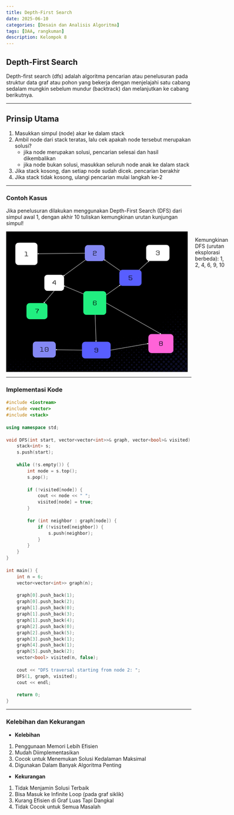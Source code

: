 ```yaml
---
title: Depth-First Search
date: 2025-06-10
categories: [Desain dan Analisis Algoritma]
tags: [DAA, rangkuman]
description: Kelompok 8
---
```


## Depth-First Search
Depth-first search (dfs) adalah algoritma pencarian atau penelusuran pada struktur data graf atau pohon yang bekerja dengan menjelajahi satu cabang sedalam mungkin sebelum mundur (backtrack) dan melanjutkan ke cabang berikutnya.

---

## Prinsip Utama

1. Masukkan simpul (node) akar ke dalam stack
2. Ambil node dari stack teratas, lalu cek apakah node tersebut merupakan solusi?
    * jika node merupakan solusi, pencarian selesai dan hasil dikembalikan
    * jika node bukan solusi, masukkan seluruh node anak ke dalam stack
3. Jika stack kosong, dan setiap node sudah dicek. pencarian berakhir
4. Jika stack tidak kosong, ulangi pencarian mulai langkah ke-2

---

### Contoh Kasus
Jika penelusuran dilakukan menggunakan Depth-First Search (DFS) dari simpul awal 1, dengan akhir 10 tuliskan kemungkinan urutan kunjungan simpul!

<div style="display: flex; align-items: flex-start; gap: 20px;">
    <img src="/assets/img/dfs.png" alt="Maze Example" style="width: 500px; border-radius: 0px;"> 
        <p >
            Kemungkinan DFS (urutan eksplorasi berbeda): 1, 2, 4, 6, 9, 10
        </p>
</div>

---

### Implementasi Kode
```cpp
#include <iostream>
#include <vector>
#include <stack>

using namespace std;

void DFS(int start, vector<vector<int>>& graph, vector<bool>& visited) {
    stack<int> s;
    s.push(start);
    
    while (!s.empty()) {
        int node = s.top();
        s.pop();
        
        if (!visited[node]) {
            cout << node << " ";
            visited[node] = true;
        }

        for (int neighbor : graph[node]) {
            if (!visited[neighbor]) {
                s.push(neighbor);
            }
        }
    }
}

int main() {
    int n = 6;
    vector<vector<int>> graph(n);
    
    graph[0].push_back(1);
    graph[0].push_back(2);
    graph[1].push_back(0);
    graph[1].push_back(3);
    graph[1].push_back(4);
    graph[2].push_back(0);
    graph[2].push_back(5);
    graph[3].push_back(1);
    graph[4].push_back(1);
    graph[5].push_back(2);
    vector<bool> visited(n, false);
    
    cout << "DFS traversal starting from node 2: ";
    DFS(1, graph, visited);
    cout << endl;

    return 0;
}
```

---

### Kelebihan dan Kekurangan

* **Kelebihan**
1. Penggunaan Memori Lebih Efisien
2. Mudah Diimplementasikan
3. Cocok untuk Menemukan Solusi Kedalaman Maksimal
4. Digunakan Dalam Banyak Algoritma Penting

* **Kekurangan**
1. Tidak Menjamin Solusi Terbaik
2. Bisa Masuk ke Infinite Loop (pada graf siklik)
3. Kurang Efisien di Graf Luas Tapi Dangkal
4. Tidak Cocok untuk Semua Masalah
